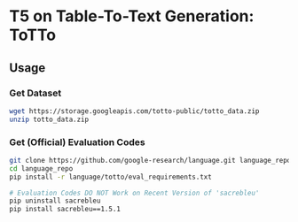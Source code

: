 # T5 on Table-To-Text Generation: ToTTo

## Usage
### Get Dataset
```bash
wget https://storage.googleapis.com/totto-public/totto_data.zip
unzip totto_data.zip
```
### Get (Official) Evaluation Codes
```bash
git clone https://github.com/google-research/language.git language_repo
cd language_repo
pip install -r language/totto/eval_requirements.txt

# Evaluation Codes DO NOT Work on Recent Version of 'sacrebleu'
pip uninstall sacrebleu
pip install sacrebleu==1.5.1
```

